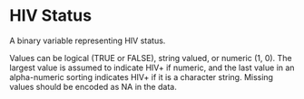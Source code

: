# HIV Status

A binary variable representing HIV status. 

Values can be logical (TRUE or FALSE), string valued, or numeric (1, 0). The largest value is assumed to indicate HIV+ if numeric, and the last value in an alpha-numeric sorting indicates HIV+ if it is a character string. Missing values should be encoded as NA in the data.

